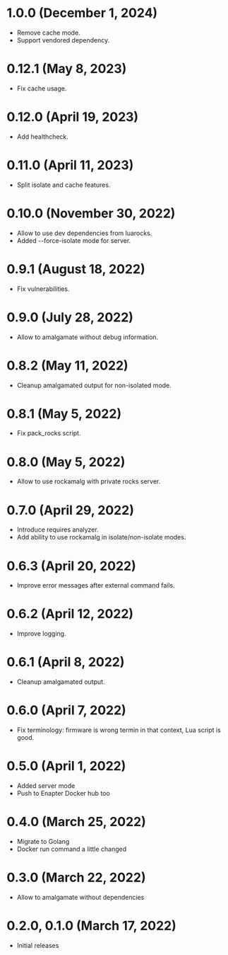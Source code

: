 # 1.0.0 (December 1, 2024)
* Remove cache mode.
* Support vendored dependency.

# 0.12.1 (May 8, 2023)
* Fix cache usage.

# 0.12.0 (April 19, 2023)
* Add healthcheck.

# 0.11.0 (April 11, 2023)
* Split isolate and cache features.

# 0.10.0 (November 30, 2022)
* Allow to use dev dependencies from luarocks.
* Added --force-isolate mode for server.

# 0.9.1 (August 18, 2022)
* Fix vulnerabilities.

# 0.9.0 (July 28, 2022)
* Allow to amalgamate without debug information.

# 0.8.2 (May 11, 2022)
* Cleanup amalgamated output for non-isolated mode.

# 0.8.1 (May 5, 2022)
* Fix pack_rocks script.

# 0.8.0 (May 5, 2022)
* Allow to use rockamalg with private rocks server.

# 0.7.0 (April 29, 2022)
* Introduce requires analyzer.
* Add ability to use rockamalg in isolate/non-isolate modes.

# 0.6.3 (April 20, 2022)
* Improve error messages after external command fails.

# 0.6.2 (April 12, 2022)
* Improve logging.

# 0.6.1 (April 8, 2022)
* Cleanup amalgamated output.

# 0.6.0 (April 7, 2022)
* Fix terminology: firmware is wrong termin in that context, Lua script is good.

# 0.5.0 (April 1, 2022)
* Added server mode
* Push to Enapter Docker hub too

# 0.4.0 (March 25, 2022)
* Migrate to Golang
* Docker run command a little changed

# 0.3.0 (March 22, 2022)
* Allow to amalgamate without dependencies

# 0.2.0, 0.1.0 (March 17, 2022)
* Initial releases
